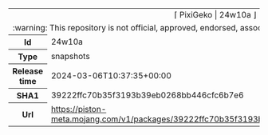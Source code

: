 <html><table>
<tr><td colspan="2" align="center"><img width="0" height="0"><br/>⌈ PixiGeko | 24w10a ⌋<br/><img width="0" height="0"></td></tr>
<tr><td colspan="2" align="center"><img width="0" height="0"><br/>
:warning: This repository is not official, approved, endorsed, associated or connected with Mojang :warning:
<br/><img width="0" height="0"></td></tr>
<tr><th>Id</th><td>24w10a</td></tr>
<tr><th>Type</th><td>snapshots</td></tr>
<tr><th>Release time</th><td>2024-03-06T10:37:35+00:00</td></tr>
<tr><th>SHA1</th><td>39222ffc70b35f3193b39eb0268bb446cfc6b7e6</td></tr>
<tr><th>Url</th><td><a href="https://piston-meta.mojang.com/v1/packages/39222ffc70b35f3193b39eb0268bb446cfc6b7e6/24w10a.json">https://piston-meta.mojang.com/v1/packages/39222ffc70b35f3193b39eb0268bb446cfc6b7e6/24w10a.json</a></td></tr>